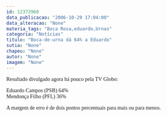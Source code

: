 ```yaml
---
id: 12373960
data_publicacao: "2006-10-29 17:04:00"
data_alteracao: "None"
materia_tags: "Boca Rosa,eduardo,Urnas"
categoria: "Notícias"
titulo: "Boca-de-urna dá 64% a Eduardo"
sutia: "None"
chapeu: "None"
autor: "None"
imagem: "None"
---
```

<p><P><FONT face=Verdana>Resultado divulgado agora há pouco pela TV Globo:</FONT></P></p>
<p><P><FONT face=Verdana>Eduardo Campos (PSB) 64%<BR></FONT><FONT face=Verdana>Mendonça Filho (PFL) 36%</FONT></P></p>
<p><P><FONT face=Verdana>A margem de erro é de dois pontos percentuais para mais ou para menos.</FONT></P> </p>
